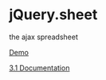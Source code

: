 jQuery.sheet
============

the ajax spreadsheet

[Demo](https://rawgithub.com/Spreadsheets/jQuery.sheet/master/jquery.sheet.html)

[3.1 Documentation](http://visop-dev.com/doc/js3/index.html)
